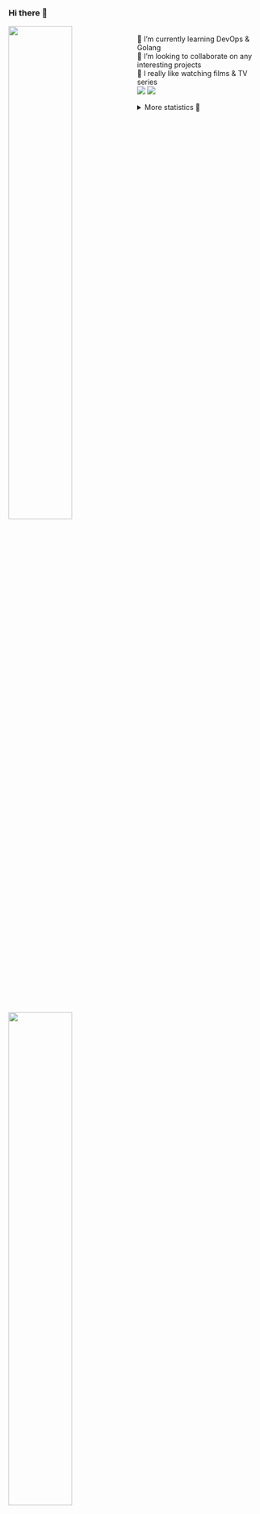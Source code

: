 ### Hi there 👋


[<img align="left" width="50%" src="https://github-readme-stats.vercel.app/api?username=rufusnufus&hide=issues&show_icons=true&count_private=true&theme=transparent&title_color=FF6F40&text_color=FBF9F8&icon_color=F48242&hide_border=true&hide_title=true#gh-dark-mode-only">](https://metrics.lecoq.io/rufusnufus#gh-dark-mode-only)
[<img align="left" width="50%" src="https://github-readme-stats.vercel.app/api?username=rufusnufus&hide=issues&show_icons=true&count_private=true&theme=transparent&title_color=FF6533&text_color=4D4644&icon_color=FF8038&hide_border=true&hide_title=true#gh-light-mode-only">](https://metrics.lecoq.io/rufusnufus#gh-light-mode-only)

<p>
  <br>
  🌱 I’m currently learning DevOps & Golang</br>
  👯 I’m looking to collaborate on any interesting projects</br>
  🎥 I really like watching films & TV series</br>
  <a href="https://linkedin.com/in/rufusnufus"><img src="https://img.shields.io/badge/linkedin-0077B5.svg?style=for-the-badge&logo=linkedin&logoColor=white"/></a>
  <a href="https://t.me/rufusnufus"><img src="https://img.shields.io/badge/-telegram-black?style=for-the-badge&color=blue&logo=telegram"/></a>
</p>

<p text-align="left">
<details>
  <summary>More statistics 👀</summary><br/>

<!--START_SECTION:waka-->
![Code Time](http://img.shields.io/badge/Code%20Time-764%20hrs%2047%20mins-blue)

![Profile Views](http://img.shields.io/badge/Profile%20Views-0-blue)

**I'm an Early 🐤** 

```text
🌞 Morning                7386 commits        █████░░░░░░░░░░░░░░░░░░░░   20.92 % 
🌆 Daytime                20547 commits       ███████████████░░░░░░░░░░   58.20 % 
🌃 Evening                6588 commits        █████░░░░░░░░░░░░░░░░░░░░   18.66 % 
🌙 Night                  781 commits         █░░░░░░░░░░░░░░░░░░░░░░░░   02.21 % 
```
📅 **I'm Most Productive on Wednesday** 

```text
Monday                   7046 commits        █████░░░░░░░░░░░░░░░░░░░░   19.96 % 
Tuesday                  6030 commits        ████░░░░░░░░░░░░░░░░░░░░░   17.08 % 
Wednesday                7847 commits        ██████░░░░░░░░░░░░░░░░░░░   22.23 % 
Thursday                 6519 commits        █████░░░░░░░░░░░░░░░░░░░░   18.47 % 
Friday                   6358 commits        █████░░░░░░░░░░░░░░░░░░░░   18.01 % 
Saturday                 878 commits         █░░░░░░░░░░░░░░░░░░░░░░░░   02.49 % 
Sunday                   624 commits         ░░░░░░░░░░░░░░░░░░░░░░░░░   01.77 % 
```


📊 **This Week I Spent My Time On** 

```text
💬 Programming Languages: 
No Activity Tracked This Week

🔥 Editors: 
No Activity Tracked This Week
```

**I Mostly Code in Go** 

```text
Go                       21 repos            █████░░░░░░░░░░░░░░░░░░░░   19.44 % 
Python                   19 repos            ████░░░░░░░░░░░░░░░░░░░░░   17.59 % 
Shell                    6 repos             █░░░░░░░░░░░░░░░░░░░░░░░░   05.56 % 
Smarty                   5 repos             █░░░░░░░░░░░░░░░░░░░░░░░░   04.63 % 
Kotlin                   3 repos             █░░░░░░░░░░░░░░░░░░░░░░░░   02.78 % 
```




 Last Updated on 12/07/2024 00:59:16 UTC
<!--END_SECTION:waka-->

</details>
</p>
